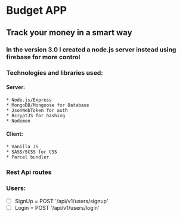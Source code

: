 # Budget APP
## Track your money in a smart way

### In the version 3.0 I created a node.js server instead using firebase for more control


### Technologies and libraries used:
#### Server:
    * Node.js/Express
    * MongoDB/Mongoose for Database
    * JsonWebToken for auth
    * BcryptJS for hashing
    * Nodemon

#### Client:
    * Vanilla JS
    * SASS/SCSS for CSS
    * Parcel bundler



### Rest Api routes
  ### Users:
  - [ ] SignUp = POST '/api/v1/users/signup'
  - [ ] Login = POST '/api/v1/users/login'